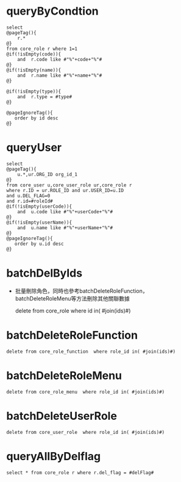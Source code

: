 queryByCondtion
===

	select
	@pageTag(){
	    r.*
	@}
	from core_role r where 1=1
	@if(!isEmpty(code)){
	    and  r.code like #"%"+code+"%"#
	@}
	@if(!isEmpty(name)){
	    and  r.name like #"%"+name+"%"#
	@}
	
	@if(!isEmpty(type)){
	    and  r.type = #type#
	@}
	
	@pageIgnoreTag(){
	   order by id desc
	@}
	
queryUser
===

	select
	@pageTag(){
	    u.*,ur.ORG_ID org_id_1
	@}
	from core_user u,core_user_role ur,core_role r
	where r.ID = ur.ROLE_ID and ur.USER_ID=u.ID 
	and u.DEL_FLAG=0 
	and r.id=#roleId#
	@if(!isEmpty(userCode)){
	    and  u.code like #"%"+userCode+"%"#
	@}
	@if(!isEmpty(userName)){
	    and  u.name like #"%"+userName+"%"#
	@}
	@pageIgnoreTag(){
	   order by u.id desc
	@}



batchDelByIds
===

* 批量刪除角色，同時也參考batchDeleteRoleFunction，batchDeleteRoleMenu等方法刪除其他關聯數據
	
	delete from core_role  where id in( #join(ids)#)

batchDeleteRoleFunction
===
	delete from core_role_function  where role_id in( #join(ids)#)
	
batchDeleteRoleMenu
===
	delete from core_role_menu  where role_id in( #join(ids)#)
	
batchDeleteUserRole
===
	delete from core_user_role  where role_id in( #join(ids)#)
	

queryAllByDelflag
=================
    select * from core_role r where r.del_flag = #delFlag#
